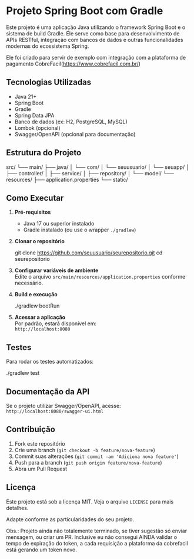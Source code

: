 # Projeto Spring Boot com Gradle

Este projeto é uma aplicação Java utilizando o framework Spring Boot e o sistema de build Gradle. Ele serve como base para desenvolvimento de APIs RESTful, integração com bancos de dados e outras funcionalidades modernas do ecossistema Spring.

Ele foi criado para servir de exemplo com integração com a plataforma de pagamento CobreFacil(https://www.cobrefacil.com.br/)

## Tecnologias Utilizadas

- Java 21+
- Spring Boot
- Gradle
- Spring Data JPA
- Banco de dados (ex: H2, PostgreSQL, MySQL)
- Lombok (opcional)
- Swagger/OpenAPI (opcional para documentação)

## Estrutura do Projeto

src/
 └── main/
     ├── java/
     │    └── com/
     │         └── seuusuario/
     │              └── seuapp/
     │                   ├── controller/
     │                   ├── service/
     │                   ├── repository/
     │                   └── model/
     └── resources/
          ├── application.properties
          └── static/


## Como Executar

1. **Pré-requisitos**  
   - Java 17 ou superior instalado  
   - Gradle instalado (ou use o wrapper `./gradlew`)

2. **Clonar o repositório**
   
   git clone https://github.com/seuusuario/seurepositorio.git
   cd seurepositorio
   

3. **Configurar variáveis de ambiente**  
   Edite o arquivo `src/main/resources/application.properties` conforme necessário.

4. **Build e execução**
   
   ./gradlew bootRun
   

5. **Acessar a aplicação**  
   Por padrão, estará disponível em:  
   `http://localhost:8080`

## Testes

Para rodar os testes automatizados:

./gradlew test


## Documentação da API

Se o projeto utilizar Swagger/OpenAPI, acesse:  
`http://localhost:8080/swagger-ui.html`

## Contribuição

1. Fork este repositório
2. Crie uma branch (`git checkout -b feature/nova-feature`)
3. Commit suas alterações (`git commit -am 'Adiciona nova feature'`)
4. Push para a branch (`git push origin feature/nova-feature`)
5. Abra um Pull Request

## Licença

Este projeto está sob a licença MIT. Veja o arquivo `LICENSE` para mais detalhes.


Adapte conforme as particularidades do seu projeto.

Obs.: Projeto ainda não totalemente terminado, se tiver sugestão só enviar mensagem, ou criar um PR. Inclusive eu não consegui AINDA validar o tempo de expiração do token, a cada requisição a plataforma da cobrefacil está gerando um token novo.
